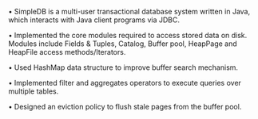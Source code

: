• SimpleDB is a multi-user transactional database system written in Java, which interacts with Java client programs via JDBC.

• Implemented the core modules required to access stored data on disk. Modules include Fields & Tuples, Catalog, Buffer pool, HeapPage and HeapFile access methods/Iterators.

• Used HashMap data structure to improve buffer search mechanism.

• Implemented filter and aggregates operators to execute queries over multiple tables.

• Designed an eviction policy to flush stale pages from the buffer pool.